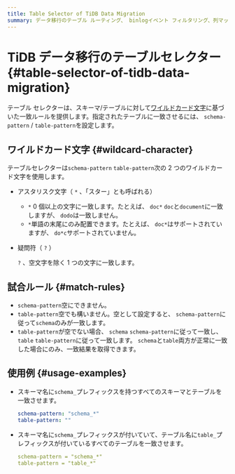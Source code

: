 ```yaml
---
title: Table Selector of TiDB Data Migration
summary: データ移行のテーブル ルーティング、 binlogイベント フィルタリング、列マッピング ルールで使用されるテーブル セレクターについて学習します。
---
```


# TiDB データ移行のテーブルセレクター {#table-selector-of-tidb-data-migration}

テーブル セレクターは、スキーマ/テーブルに対して[ワイルドカード文字](https://en.wikipedia.org/wiki/Wildcard_character)に基づいた一致ルールを提供します。指定されたテーブルに一致させるには、 `schema-pattern` / `table-pattern`を設定します。

## ワイルドカード文字 {#wildcard-character}

テーブルセレクターは`schema-pattern` `table-pattern`次の 2 つのワイルドカード文字を使用します。

-   アスタリスク文字（ `*` 、「スター」とも呼ばれる）

    -   `*` 0 個以上の文字に一致します。たとえば、 `doc*` `doc`と`document`に一致しますが、 `dodo`は一致しません。
    -   `*`単語の末尾にのみ配置できます。たとえば、 `doc*`はサポートされていますが、 `do*c`サポートされていません。

-   疑問符（ `?` ）

    `?` 、空文字を除く 1 つの文字に一致します。

## 試合ルール {#match-rules}

-   `schema-pattern`空にできません。
-   `table-pattern`空でも構いません。空として設定すると、 `schema-pattern`に従って`schema`のみが一致します。
-   `table-pattern`が空でない場合、 `schema` `schema-pattern`に従って一致し、 `table` `table-pattern`に従って一致します。 `schema`と`table`両方が正常に一致した場合にのみ、一致結果を取得できます。

## 使用例 {#usage-examples}

-   スキーマ名に`schema_`プレフィックスを持つすべてのスキーマとテーブルを一致させます。

    ```yaml
    schema-pattern: "schema_*"
    table-pattern: ""
    ```

-   スキーマ名に`schema_`プレフィックスが付いていて、テーブル名に`table_`プレフィックスが付いているすべてのテーブルを一致させます。

    ```yaml
    schema-pattern = "schema_*"
    table-pattern = "table_*"
    ```
